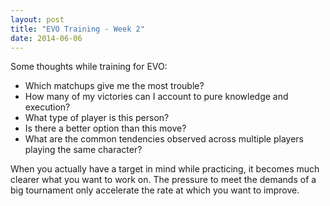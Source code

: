 ```yaml
---
layout: post
title: "EVO Training - Week 2"
date: 2014-06-06
---
```


Some thoughts while training for EVO: 

- Which matchups give me the most trouble?
- How many of my victories can I account to pure knowledge and execution?
- What type of player is this person?
- Is there a better option than this move?
- What are the common tendencies observed across multiple players
  playing the same character?

When you actually have a target in mind while practicing, it becomes 
much clearer what you want to work on. The pressure to meet the demands
of a big tournament only accelerate the rate at which you want to improve.

